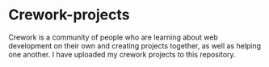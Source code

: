 # Crework-projects
Crework is a community of people who are learning about web development on their own and creating projects together, as well as helping one another.
I have uploaded my crework projects to this repository.
